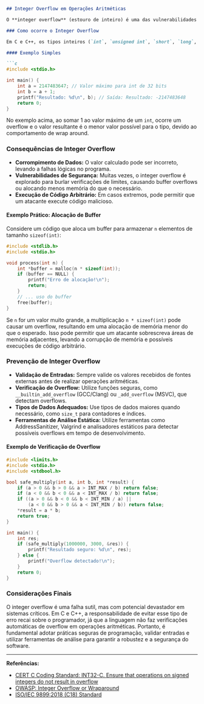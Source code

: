 ```markdown
## Integer Overflow em Operações Aritméticas

O **integer overflow** (estouro de inteiro) é uma das vulnerabilidades mais comuns e perigosas em linguagens como C e C++. Ele ocorre quando uma operação aritmética resulta em um valor que excede o intervalo máximo que pode ser representado pelo tipo de dado inteiro utilizado. Esse comportamento pode causar resultados inesperados, corromper dados, permitir a execução de código malicioso e abrir portas para ataques como buffer overflows e bypass de validações de segurança.

### Como ocorre o Integer Overflow

Em C e C++, os tipos inteiros (`int`, `unsigned int`, `short`, `long`, etc.) possuem tamanhos fixos, definidos pela arquitetura e pelo compilador. Por exemplo, um `int` de 32 bits pode armazenar valores de -2.147.483.648 a 2.147.483.647. Se uma operação aritmética ultrapassar esse limite, o valor "dá a volta" (wrap around), retornando ao menor valor possível (no caso de inteiros com sinal) ou a zero (no caso de inteiros sem sinal).

#### Exemplo Simples

```c
#include <stdio.h>

int main() {
    int a = 2147483647; // Valor máximo para int de 32 bits
    int b = a + 1;
    printf("Resultado: %d\n", b); // Saída: Resultado: -2147483648
    return 0;
}
```

No exemplo acima, ao somar 1 ao valor máximo de um `int`, ocorre um overflow e o valor resultante é o menor valor possível para o tipo, devido ao comportamento de wrap around.

### Consequências de Integer Overflow

- **Corrompimento de Dados:** O valor calculado pode ser incorreto, levando a falhas lógicas no programa.
- **Vulnerabilidades de Segurança:** Muitas vezes, o integer overflow é explorado para burlar verificações de limites, causando buffer overflows ou alocando menos memória do que o necessário.
- **Execução de Código Arbitrário:** Em casos extremos, pode permitir que um atacante execute código malicioso.

#### Exemplo Prático: Alocação de Buffer

Considere um código que aloca um buffer para armazenar `n` elementos de tamanho `sizeof(int)`:

```c
#include <stdlib.h>
#include <stdio.h>

void process(int n) {
    int *buffer = malloc(n * sizeof(int));
    if (buffer == NULL) {
        printf("Erro de alocação!\n");
        return;
    }
    // ... uso do buffer
    free(buffer);
}
```

Se `n` for um valor muito grande, a multiplicação `n * sizeof(int)` pode causar um overflow, resultando em uma alocação de memória menor do que o esperado. Isso pode permitir que um atacante sobrescreva áreas de memória adjacentes, levando a corrupção de memória e possíveis execuções de código arbitrário.

### Prevenção de Integer Overflow

- **Validação de Entradas:** Sempre valide os valores recebidos de fontes externas antes de realizar operações aritméticas.
- **Verificação de Overflow:** Utilize funções seguras, como `__builtin_add_overflow` (GCC/Clang) ou `_add_overflow` (MSVC), que detectam overflows.
- **Tipos de Dados Adequados:** Use tipos de dados maiores quando necessário, como `size_t` para contadores e índices.
- **Ferramentas de Análise Estática:** Utilize ferramentas como AddressSanitizer, Valgrind e analisadores estáticos para detectar possíveis overflows em tempo de desenvolvimento.

#### Exemplo de Verificação de Overflow

```c
#include <limits.h>
#include <stdio.h>
#include <stdbool.h>

bool safe_multiply(int a, int b, int *result) {
    if (a > 0 && b > 0 && a > INT_MAX / b) return false;
    if (a < 0 && b < 0 && a < INT_MAX / b) return false;
    if ((a > 0 && b < 0 && b < INT_MIN / a) ||
        (a < 0 && b > 0 && a < INT_MIN / b)) return false;
    *result = a * b;
    return true;
}

int main() {
    int res;
    if (safe_multiply(1000000, 3000, &res)) {
        printf("Resultado seguro: %d\n", res);
    } else {
        printf("Overflow detectado!\n");
    }
    return 0;
}
```

### Considerações Finais

O integer overflow é uma falha sutil, mas com potencial devastador em sistemas críticos. Em C e C++, a responsabilidade de evitar esse tipo de erro recai sobre o programador, já que a linguagem não faz verificações automáticas de overflow em operações aritméticas. Portanto, é fundamental adotar práticas seguras de programação, validar entradas e utilizar ferramentas de análise para garantir a robustez e a segurança do software.

---
**Referências:**
- [CERT C Coding Standard: INT32-C. Ensure that operations on signed integers do not result in overflow](https://wiki.sei.cmu.edu/confluence/display/c/INT32-C.+Ensure+that+operations+on+signed+integers+do+not+result+in+overflow)
- [OWASP: Integer Overflow or Wraparound](https://owasp.org/www-community/vulnerabilities/Integer_Overflow_or_Wraparound)
- [ISO/IEC 9899:2018 (C18) Standard](https://www.iso.org/standard/74528.html)
```
